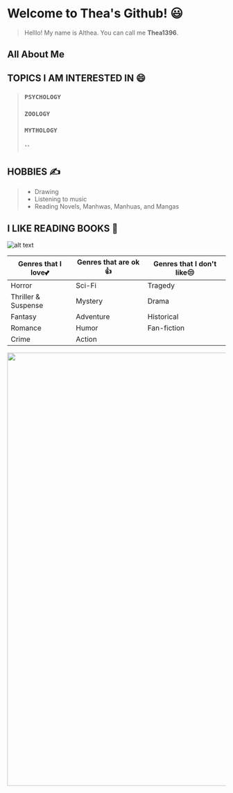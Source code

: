 
# **Welcome to Thea's Github!** 😃

> Helllo! My name is Althea. You can call me **Thea1396**.

## All About Me

## TOPICS I AM INTERESTED IN 😄
>### `PSYCHOLOGY` 
>### `ZOOLOGY` 
>### `MYTHOLOGY`
>### `` 

## HOBBIES ✍
> - Drawing
> - Listening to music
> - Reading Novels, Manhwas, Manhuas, and Mangas

## I LIKE READING BOOKS 📖

![alt text](https://storage.googleapis.com/ltkcms.appspot.com/fs/yd/images/cover/book-genres.base?v=1591896477)

| Genres that I love💕 | Genres that are ok 👍 | Genres that I don't like😒 |
|-----------------|--------|----------------------------|
| Horror | Sci-Fi | Tragedy |
| Thriller & Suspense |Mystery| Drama |
| Fantasy | Adventure | Historical |
| Romance | Humor | Fan-fiction |
| Crime | Action | 

<img src="" width="1000">
